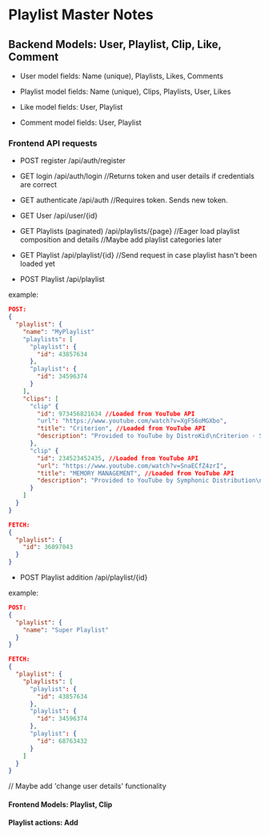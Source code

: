 # Playlist Master Notes

## Backend Models: User, Playlist, Clip, Like, Comment

- User model fields:      Name (unique), Playlists, Likes, Comments

- Playlist model fields:  Name (unique), Clips, Playlists, User, Likes

- Like model fields:      User, Playlist

- Comment model fields:   User, Playlist

### Frontend API requests

- POST register /api/auth/register
- GET login /api/auth/login       //Returns token and user details if credentials are correct

- GET authenticate /api/auth      //Requires token. Sends new token.

- GET User /api/user/{id}

- GET Playlists (paginated) /api/playlists/{page} //Eager load playlist composition and details //Maybe add playlist categories later

- GET Playlist /api/playlist/{id}                 //Send request in case playlist hasn't been loaded yet

- POST Playlist /api/playlist

example:

``` json
POST:
{
  "playlist": {
    "name": "MyPlaylist"
    "playlists": [
      "playlist": {
        "id": 43857634
      },
      "playlist": {
        "id": 34596374
      }
    ],
    "clips": [
      "clip" {
        "id": 973456821634 //Loaded from YouTube API
        "url": "https://www.youtube.com/watch?v=XgF56oMGXbo",
        "title": "Criterion", //Loaded from YouTube API
        "description": "Provided to YouTube by DistroKid\nCriterion · Skekz\nCriterion\n℗ Kwai Music\nReleased on: 2019-09-27\nAuto-generated by YouTube." //Loaded from YouTube API
      },
      "clip" {
        "id": 234523452435, //Loaded from YouTube API
        "url": "https://www.youtube.com/watch?v=SnaECfZ4zrI",
        "title": "MEMORY MANAGEMENT", //Loaded from YouTube API
        "description": "Provided to YouTube by Symphonic Distribution\nMEMORY MANAGEMENT · Lorn · Lorn\nREMNANT\n℗ 2018 Wednesday Sound\nReleased on: 2018-09-05\nAuto-generated by YouTube." //Loaded from YouTube API
      }
    ]
  }
}

FETCH:
{
  "playlist": {
    "id": 36897043
  }
}
```

- POST Playlist addition /api/playlist/{id}

example:

``` json
POST:
{
  "playlist": {
    "name": "Super Playlist"
  }
}

FETCH:
{
  "playlist": {
    "playlists": [
      "playlist": {
        "id": 43857634
      },
      "playlist": {
        "id": 34596374
      },
      "playlist": {
        "id": 68763432
      }
    ]
  }
}
```

// Maybe add 'change user details' functionality

#### Frontend Models: Playlist, Clip

#### Playlist actions: Add
